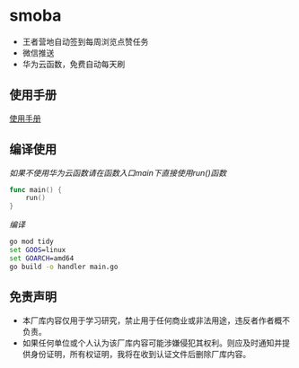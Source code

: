 # smoba
* 王者营地自动签到每周浏览点赞任务
* 微信推送
* 华为云函数，免费自动每天刷

## 使用手册
[使用手册](https://gosmoba.vercel.app/)

## 编译使用
*如果不使用华为云函数请在函数入口main下直接使用run()函数*
```go
func main() {
	run()
}
```
*编译*
```cmd
go mod tidy
set GOOS=linux
set GOARCH=amd64
go build -o handler main.go
```

## 免责声明
* 本厂库内容仅用于学习研究，禁止用于任何商业或非法用途，违反者作者概不负责。
* 如果任何单位或个人认为该厂库内容可能涉嫌侵犯其权利。则应及时通知并提供身份证明，所有权证明，我将在收到认证文件后删除厂库内容。
